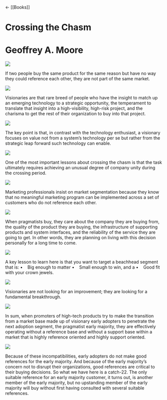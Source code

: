 ← [[Books]]



# Crossing the Chasm

# Geoffrey A. Moore

![](https://readwise-assets.s3.amazonaws.com/static/images/new_icons/chevron-down-alt-thin.a0ebfe57a28f.svg)

If two people buy the same product for the same reason but have no way they could reference each other, they are not part of the same market.

![](https://readwise-assets.s3.amazonaws.com/static/images/new_icons/chevron-down-alt-thin.a0ebfe57a28f.svg)

Visionaries are that rare breed of people who have the insight to match up an emerging technology to a strategic opportunity, the temperament to translate that insight into a high-visibility, high-risk project, and the charisma to get the rest of their organization to buy into that project.

![](https://readwise-assets.s3.amazonaws.com/static/images/new_icons/chevron-down-alt-thin.a0ebfe57a28f.svg)

The key point is that, in contrast with the technology enthusiast, a visionary focuses on value not from a system’s technology per se but rather from the strategic leap forward such technology can enable.

![](https://readwise-assets.s3.amazonaws.com/static/images/new_icons/chevron-down-alt-thin.a0ebfe57a28f.svg)

One of the most important lessons about crossing the chasm is that the task ultimately requires achieving an unusual degree of company unity during the crossing period.

![](https://readwise-assets.s3.amazonaws.com/static/images/new_icons/chevron-down-alt-thin.a0ebfe57a28f.svg)

Marketing professionals insist on market segmentation because they know that no meaningful marketing program can be implemented across a set of customers who do not reference each other.

![](https://readwise-assets.s3.amazonaws.com/static/images/new_icons/chevron-down-alt-thin.a0ebfe57a28f.svg)

When pragmatists buy, they care about the company they are buying from, the quality of the product they are buying, the infrastructure of supporting products and system interfaces, and the reliability of the service they are going to get. In other words, they are planning on living with this decision personally for a long time to come.

![](https://readwise-assets.s3.amazonaws.com/static/images/new_icons/chevron-down-alt-thin.a0ebfe57a28f.svg)

A key lesson to learn here is that you want to target a beachhead segment that is: •    Big enough to matter •    Small enough to win, and a •    Good fit with your crown jewels.

![](https://readwise-assets.s3.amazonaws.com/static/images/new_icons/chevron-down-alt-thin.a0ebfe57a28f.svg)

Visionaries are not looking for an improvement; they are looking for a fundamental breakthrough.

![](https://readwise-assets.s3.amazonaws.com/static/images/new_icons/chevron-down-alt-thin.a0ebfe57a28f.svg)

In sum, when promoters of high-tech products try to make the transition from a market base made up of visionary early adopters to penetrate the next adoption segment, the pragmatist early majority, they are effectively operating without a reference base and without a support base within a market that is highly reference oriented and highly support oriented.

![](https://readwise-assets.s3.amazonaws.com/static/images/new_icons/chevron-down-alt-thin.a0ebfe57a28f.svg)

Because of these incompatibilities, early adopters do not make good references for the early majority. And because of the early majority’s concern not to disrupt their organizations, good references are critical to their buying decisions. So what we have here is a catch-22. The only suitable reference for an early majority customer, it turns out, is another member of the early majority, but no upstanding member of the early majority will buy without first having consulted with several suitable references.